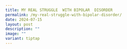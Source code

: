 ```yaml
---
title: MY REAL STRUGGLE  WITH BIPOLAR  DISORDER
permalink: /my-real-struggle-with-bipolar-disorder/
date: 2024-07-15
layout: post
description: ""
image: ""
variant: tiptap
---
```

